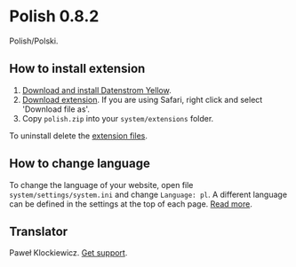 Polish 0.8.2
============
Polish/Polski.

## How to install extension

1. [Download and install Datenstrom Yellow](https://github.com/datenstrom/yellow/).
2. [Download extension](https://github.com/datenstrom/yellow-extensions/raw/master/zip/polish.zip). If you are using Safari, right click and select 'Download file as'.
3. Copy `polish.zip` into your `system/extensions` folder.

To uninstall delete the [extension files](update.ini).

## How to change language

To change the language of your website, open file `system/settings/system.ini` and change `Language: pl`. A different language can be defined in the settings at the top of each page. [Read more](https://developers.datenstrom.se/help/adjusting-system#system-settings).

## Translator

Paweł Klockiewicz. [Get support](https://developers.datenstrom.se/help/support).
